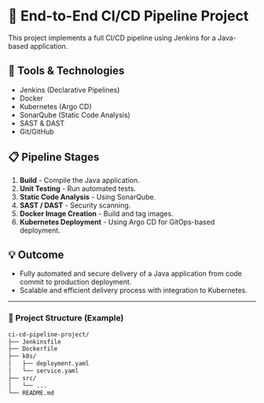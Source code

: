 # 🚀 End-to-End CI/CD Pipeline Project

This project implements a full CI/CD pipeline using Jenkins for a Java-based application.

## 🔧 Tools & Technologies

- Jenkins (Declarative Pipelines)
- Docker
- Kubernetes (Argo CD)
- SonarQube (Static Code Analysis)
- SAST & DAST
- Git/GitHub

## 📋 Pipeline Stages

1. **Build** - Compile the Java application.
2. **Unit Testing** - Run automated tests.
3. **Static Code Analysis** - Using SonarQube.
4. **SAST / DAST** - Security scanning.
5. **Docker Image Creation** - Build and tag images.
6. **Kubernetes Deployment** - Using Argo CD for GitOps-based deployment.

## 💡 Outcome

- Fully automated and secure delivery of a Java application from code commit to production deployment.
- Scalable and efficient delivery process with integration to Kubernetes.

---

### 📁 Project Structure (Example)

```bash
ci-cd-pipeline-project/
├── Jenkinsfile
├── Dockerfile
├── k8s/
│   ├── deployment.yaml
│   └── service.yaml
├── src/
│   └── ...
└── README.md

